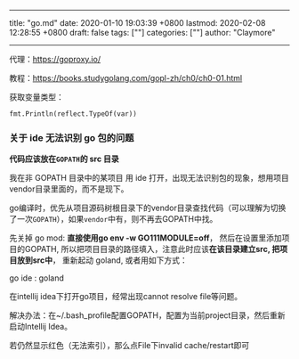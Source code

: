 
---
title: "go.md"
date: 2020-01-10 19:03:39 +0800
lastmod: 2020-02-08 12:28:55 +0800
draft: false
tags: [""]
categories: [""]
author: "Claymore"

---
代理：https://goproxy.io/



教程：https://books.studygolang.com/gopl-zh/ch0/ch0-01.html



获取变量类型： 

`fmt.Println(reflect.TypeOf(var)) `



### 关于 ide 无法识别 go 包的问题

**代码应该放在`GOPATH`的 src 目录**

我在非 GOPATH 目录中的某项目 用 ide 打开，出现无法识别包的现象，想用项目vendor目录里面的，而不是现下。

go编译时，优先从项目源码树根目录下的vendor目录查找代码（可以理解为切换了一次`GOPATH`），如果`vendor`中有，则不再去GOPATH中找。

先关掉 go mod: **直接使用go env -w GO111MODULE=off**， 然后在设置里添加项目的GOPATH, 所以把项目目录的路径填入，注意此时应该**在该目录建立src, 把项目放到src中**， 重新起动 goland, 或者用如下方式：

go ide : goland

在intellij idea下打开go项目，经常出现cannot resolve file等问题。

解决办法：在~/.bash_profile配置GOPATH，配置为当前project目录，然后重新启动Intellij Idea。

若仍然显示红色（无法索引），那么点File下invalid cache/restart即可
